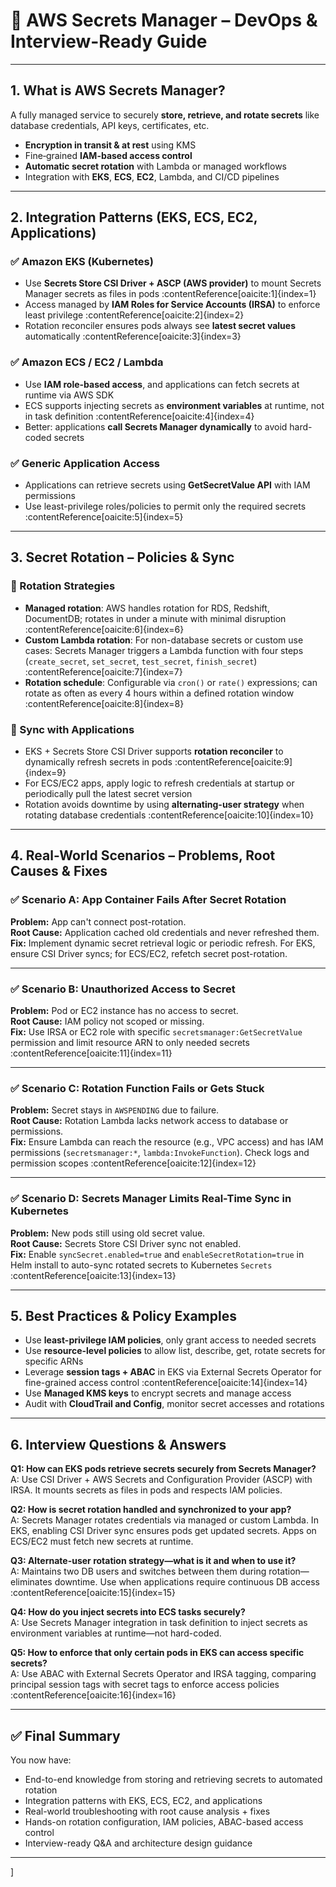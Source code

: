 # 🔐 AWS Secrets Manager – DevOps & Interview-Ready Guide

---

## 1. What is AWS Secrets Manager?

A fully managed service to securely **store, retrieve, and rotate secrets** like database credentials, API keys, certificates, etc.

- **Encryption in transit & at rest** using KMS  
- Fine‑grained **IAM-based access control**  
- **Automatic secret rotation** with Lambda or managed workflows  
- Integration with **EKS**, **ECS**, **EC2**, Lambda, and CI/CD pipelines

---

## 2. Integration Patterns (EKS, ECS, EC2, Applications)

### ✅ Amazon EKS (Kubernetes)

- Use **Secrets Store CSI Driver + ASCP (AWS provider)** to mount Secrets Manager secrets as files in pods :contentReference[oaicite:1]{index=1}  
- Access managed by **IAM Roles for Service Accounts (IRSA)** to enforce least privilege :contentReference[oaicite:2]{index=2}  
- Rotation reconciler ensures pods always see **latest secret values** automatically :contentReference[oaicite:3]{index=3}

### ✅ Amazon ECS / EC2 / Lambda

- Use **IAM role-based access**, and applications can fetch secrets at runtime via AWS SDK  
- ECS supports injecting secrets as **environment variables** at runtime, not in task definition :contentReference[oaicite:4]{index=4}  
- Better: applications **call Secrets Manager dynamically** to avoid hard-coded secrets

### ✅ Generic Application Access

- Applications can retrieve secrets using **GetSecretValue API** with IAM permissions  
- Use least-privilege roles/policies to permit only the required secrets :contentReference[oaicite:5]{index=5}

---

## 3. Secret Rotation – Policies & Sync

### 🔁 Rotation Strategies

- **Managed rotation**: AWS handles rotation for RDS, Redshift, DocumentDB; rotates in under a minute with minimal disruption :contentReference[oaicite:6]{index=6}  
- **Custom Lambda rotation**: For non-database secrets or custom use cases: Secrets Manager triggers a Lambda function with four steps (`create_secret`, `set_secret`, `test_secret`, `finish_secret`) :contentReference[oaicite:7]{index=7}  
- **Rotation schedule**: Configurable via `cron()` or `rate()` expressions; can rotate as often as every 4 hours within a defined rotation window :contentReference[oaicite:8]{index=8}

### 🔄 Sync with Applications

- EKS + Secrets Store CSI Driver supports **rotation reconciler** to dynamically refresh secrets in pods :contentReference[oaicite:9]{index=9}  
- For ECS/EC2 apps, apply logic to refresh credentials at startup or periodically pull the latest secret version  
- Rotation avoids downtime by using **alternating-user strategy** when rotating database credentials :contentReference[oaicite:10]{index=10}

---

## 4. Real-World Scenarios – Problems, Root Causes & Fixes

### ✅ Scenario A: App Container Fails After Secret Rotation  
**Problem:** App can't connect post-rotation.  
**Root Cause:** Application cached old credentials and never refreshed them.  
**Fix:** Implement dynamic secret retrieval logic or periodic refresh. For EKS, ensure CSI Driver syncs; for ECS/EC2, refetch secret post-rotation.

---

### ✅ Scenario B: Unauthorized Access to Secret  
**Problem:** Pod or EC2 instance has no access to secret.  
**Root Cause:** IAM policy not scoped or missing.  
**Fix:** Use IRSA or EC2 role with specific `secretsmanager:GetSecretValue` permission and limit resource ARN to only needed secrets :contentReference[oaicite:11]{index=11}

---

### ✅ Scenario C: Rotation Function Fails or Gets Stuck  
**Problem:** Secret stays in `AWSPENDING` due to failure.  
**Root Cause:** Rotation Lambda lacks network access to database or permissions.  
**Fix:** Ensure Lambda can reach the resource (e.g., VPC access) and has IAM permissions (`secretsmanager:*`, `lambda:InvokeFunction`). Check logs and permission scopes :contentReference[oaicite:12]{index=12}

---

### ✅ Scenario D: Secrets Manager Limits Real-Time Sync in Kubernetes  
**Problem:** New pods still using old secret value.  
**Root Cause:** Secrets Store CSI Driver sync not enabled.  
**Fix:** Enable `syncSecret.enabled=true` and `enableSecretRotation=true` in Helm install to auto-sync rotated secrets to Kubernetes `Secrets` :contentReference[oaicite:13]{index=13}

---

## 5. Best Practices & Policy Examples

- Use **least-privilege IAM policies**, only grant access to needed secrets  
- Use **resource-level policies** to allow list, describe, get, rotate secrets for specific ARNs  
- Leverage **session tags + ABAC** in EKS via External Secrets Operator for fine-grained access control :contentReference[oaicite:14]{index=14}  
- Use **Managed KMS keys** to encrypt secrets and manage access  
- Audit with **CloudTrail and Config**, monitor secret accesses and rotations

---

## 6. Interview Questions & Answers

**Q1: How can EKS pods retrieve secrets securely from Secrets Manager?**  
A: Use CSI Driver + AWS Secrets and Configuration Provider (ASCP) with IRSA. It mounts secrets as files in pods and respects IAM policies.

**Q2: How is secret rotation handled and synchronized to your app?**  
A: Secrets Manager rotates credentials via managed or custom Lambda. In EKS, enabling CSI Driver sync ensures pods get updated secrets. Apps on ECS/EC2 must fetch new secrets at runtime.

**Q3: Alternate-user rotation strategy—what is it and when to use it?**  
A: Maintains two DB users and switches between them during rotation—eliminates downtime. Use when applications require continuous DB access :contentReference[oaicite:15]{index=15}

**Q4: How do you inject secrets into ECS tasks securely?**  
A: Use Secrets Manager integration in task definition to inject secrets as environment variables at runtime—not hard-coded.

**Q5: How to enforce that only certain pods in EKS can access specific secrets?**  
A: Use ABAC with External Secrets Operator and IRSA tagging, comparing principal session tags with secret tags to enforce access policies :contentReference[oaicite:16]{index=16}

---

## ✅ Final Summary

You now have:
- End-to-end knowledge from storing and retrieving secrets to automated rotation  
- Integration patterns with EKS, ECS, EC2, and applications  
- Real-world troubleshooting with root cause analysis + fixes  
- Hands-on rotation configuration, IAM policies, ABAC-based access control  
- Interview-ready Q&A and architecture design guidance

---

]


